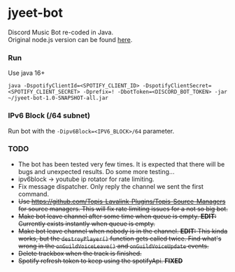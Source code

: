 # jyeet-bot

Discord Music Bot re-coded in Java.<br>
Original node.js version can be found [here](https://github.com/phxgg/yeet-bot).

### Run

Use java 16+

```
java -DspotifyClientId=<SPOTIFY_CLIENT_ID> -DspotifyClientSecret=<SPOTIFY_CLIENT_SECRET> -Dprefix=! -DbotToken=<DISCORD_BOT_TOKEN> -jar ~/jyeet-bot-1.0-SNAPSHOT-all.jar
```

### IPv6 Block (/64 subnet)

Run bot with the `-Dipv6Block=<IPV6_BLOCK>/64` parameter.

### TODO

* The bot has been tested very few times. It is expected that there will be bugs
and unexpected results. Do some more testing...
* ipv6block -> youtube ip rotator for rate limiting.
* Fix message dispatcher. Only reply the channel we sent the first command.
* <s>Use https://github.com/Topis-Lavalink-Plugins/Topis-Source-Managers for source managers.
    This will fix rate limiting issues for a not so big bot.</s>
* <s>Make bot leave channel after some time when queue is empty.
  **EDIT:** Currently exists instantly when queue is empty.</s>
* <s>Make bot leave channel when nobody is in the channel.
  **EDIT:** This kinda works, but the `destroyPlayer()` function gets called twice.
  Find what's wrong in the `onGuildVoiceLeave()` and `onGuildVoiceUpdate` events.</s>
* <s>Delete trackbox when the track is finished.</s>
* <s>Spotify refresh token to keep using the spotifyApi. **FIXED**</s>
